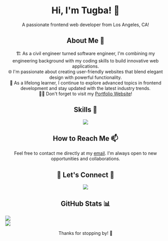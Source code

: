 <h1 align="center"> Hi, I'm Tugba! 👋 </h1> 
<p align="center">
A passionate frontend web developer from Los Angeles, CA!
</p>

<h2 align="center">  About Me 💫 </h2> 
<p align="center">
🏗️ As a civil engineer turned software engineer, I'm combining my engineering background with my coding skills to build innovative web applications.<br> 🌐 I'm passionate about creating user-friendly websites that blend elegant design with powerful functionality.<br> 🌱 As a lifelong learner, I continue to explore advanced topics in frontend development and stay updated with the latest industry trends. <br> 🫶🏼 Don't forget to visit my <a href="https://tugbaesat.vercel.app">Portfolio Website</a>!
  
</p>

<h2 align="center">  Skills 🎯 </h2> 
<p align="center">
  <a href="https://skillicons.dev">
    <img src="https://skillicons.dev/icons?i=js,html,css,nextjs,react,tailwind,jquery,bootstrap,firebase,figma,git,linux,materialui,postman,vscode&perline=5" />
  </a>
</p>

<h2 align="center"> How to Reach Me 📫</h2> 
<p align="center">Feel free to contact me directly at my <a href="tugbaesatsahin@gmail.com">email</a>. I'm always open to new opportunities and collaborations.</p>

<h2 align="center"> 🤝 Let's Connect 🤝 </h2> 
<p align="center">
  <a href="https://linkedin.com/in/tugbaesat">
    <img src="https://skillicons.dev/icons?i=linkedin" />
  </a>
</p>

<h2 align="center">   GitHub Stats 📊 </h2>

![](https://github-readme-streak-stats.herokuapp.com/?user=tugbaesat&theme=blueberry&hide_border=true)<br/>
![](https://github-readme-stats.vercel.app/api/top-langs/?username=tugbaesat&theme=blueberry&hide_border=true&include_all_commits=true&count_private=true&layout=compact)

<p align="center">Thanks for stopping by! 🙏</p>
